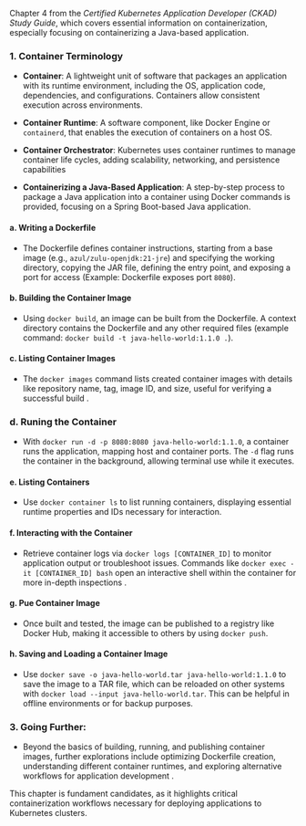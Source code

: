Chapter 4 from the *Certified Kubernetes Application Developer (CKAD) Study Guide*, which covers essential information on containerization, especially focusing on containerizing a Java-based application.

### 1. **Container Terminology**
   - **Container**: A lightweight unit of software that packages an application with its runtime environment, including the OS, application code, dependencies, and configurations. Containers allow consistent execution across environments.

   - **Container Runtime**: A software component, like Docker Engine or `containerd`, that enables the execution of containers on a host OS.

   - **Container Orchestrator**: Kubernetes uses container runtimes to manage container life cycles, adding scalability, networking, and persistence capabilities

   - **Containerizing a Java-Based Application**: A step-by-step process to package a Java application into a container using Docker commands is provided, focusing on a Spring Boot-based Java application. 

   #### a. **Writing a Dockerfile**
   - The Dockerfile defines container instructions, starting from a base image (e.g., `azul/zulu-openjdk:21-jre`) and specifying the working directory, copying the JAR file, defining the entry point, and exposing a port for access (Example: Dockerfile exposes port `8080`).
   
   #### b. **Building the Container Image**
   - Using `docker build`, an image can be built from the Dockerfile. A context directory contains the Dockerfile and any other required files (example command: `docker build -t java-hello-world:1.1.0 .`).

   #### c. **Listing Container Images**
   - The `docker images` command lists created container images with details like repository name, tag, image ID, and size, useful for verifying a successful build .

   ### d. **Runing the Container**
   - With `docker run -d -p 8080:8080 java-hello-world:1.1.0`, a container runs the application, mapping host and container ports. The `-d` flag runs the container in the background, allowing terminal use while it executes.

   #### e. **Listing Containers**
   - Use `docker container ls` to list running containers, displaying essential runtime properties and IDs necessary for interaction.

   #### f. **Interacting with the Container**
   - Retrieve container logs via `docker logs [CONTAINER_ID]` to monitor application output or troubleshoot issues. Commands like `docker exec -it [CONTAINER_ID] bash` open an interactive shell within the container for more in-depth inspections .

   #### g. **Pue Container Image**
   - Once built and tested, the image can be published to a registry like Docker Hub, making it accessible to others by using `docker push`.

   #### h. **Saving and Loading a Container Image**
   - Use `docker save -o java-hello-world.tar java-hello-world:1.1.0` to save the image to a TAR file, which can be reloaded on other systems with `docker load --input java-hello-world.tar`. This can be helpful in offline environments or for backup purposes.

### 3. **Going Further**: 
 - Beyond the basics of building, running, and publishing container images, further explorations include optimizing Dockerfile creation, understanding different container runtimes, and exploring alternative workflows for application development .

This chapter is fundament candidates, as it highlights critical containerization workflows necessary for deploying applications to Kubernetes clusters.